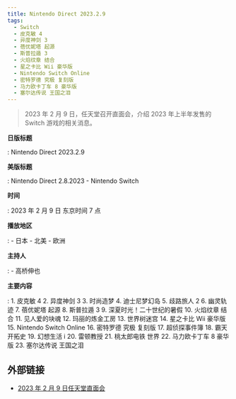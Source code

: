 ```yaml
---
title: Nintendo Direct 2023.2.9
tags:
  - Switch
  - 皮克敏 4
  - 异度神剑 3
  - 蓓优妮塔 起源
  - 斯普拉遁 3
  - 火焰纹章 结合
  - 星之卡比 Wii 豪华版
  - Nintendo Switch Online
  - 密特罗德 究极 复刻版
  - 马力欧卡丁车 8 豪华版
  - 塞尔达传说 王国之泪
---
```


> 2023 年 2 月 9 日，任天堂召开直面会，介绍 2023 年上半年发售的 Switch 游戏的相关消息。

**日版标题**

:	Nintendo Direct 2023.2.9

**美版标题**

:	Nintendo Direct 2.8.2023 - Nintendo Switch

**时间**

:	2023 年 2 月 9 日 东京时间 7 点

**播放地区**

:	- 日本
	- 北美
	- 欧洲

**主持人**

:	- 高桥伸也

**主要内容**

:	1. 皮克敏 4
	2. 异度神剑 3
   	3. 时尚造梦
   	4. 迪士尼梦幻岛
   	5. 歧路旅人 2
   	6. 幽灵轨迹
   	7. 蓓优妮塔 起源
   	8. 斯普拉遁 3
   	9. 深夏时光！二十世纪的暑假
   	10. 火焰纹章 结合
   	11. 见人爱的块魂
   	12. 玛丽的炼金工房
   	13. 世界树迷宫
   	14. 星之卡比 Wii 豪华版
   	15. Nintendo Switch Online
   	16. 密特罗德 究极 复刻版
   	17. 超侦探事件簿
   	18. 霸天开拓史
   	19. 幻想生活 i
   	20. 雷顿教授
   	21. 桃太郎电铁 世界
   	22. 马力欧卡丁车 8 豪华版
   	23. 塞尔达传说 王国之泪

## 外部链接

- [2023 年 2 月 9 日任天堂直面会](https://www.bilibili.com/video/BV1C54y1N7nY/)
